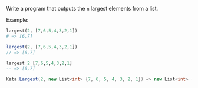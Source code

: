 Write a program that outputs the `n` largest elements from a list.

Example:
```python
largest(2, [7,6,5,4,3,2,1])
# => [6,7]
```
```javascript
largest(2, [7,6,5,4,3,2,1])
// => [6,7]
```
```haskell
largest 2 [7,6,5,4,3,2,1]
-- => [6,7]
```
```csharp
Kata.Largest(2, new List<int> {7, 6, 5, 4, 3, 2, 1}) => new List<int> {6, 7}
```